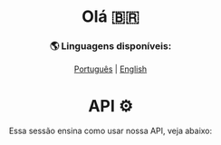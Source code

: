 <center>

# Olá 🇧🇷

### 🌎 Linguagens disponíveis:

[Português](https://github.com/NightHouseStudio/.github/blob/main/profile/README.md)
| [English](https://github.com/NightHouseStudio/.github/blob/main/profile/README.md)

# API ⚙
Essa sessão ensina como usar nossa API, veja abaixo:

</center>
